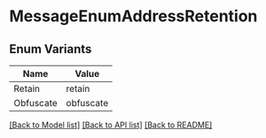 # MessageEnumAddressRetention

## Enum Variants

| Name | Value |
|---- | -----|
| Retain | retain |
| Obfuscate | obfuscate |


[[Back to Model list]](../README.md#documentation-for-models) [[Back to API list]](../README.md#documentation-for-api-endpoints) [[Back to README]](../README.md)


